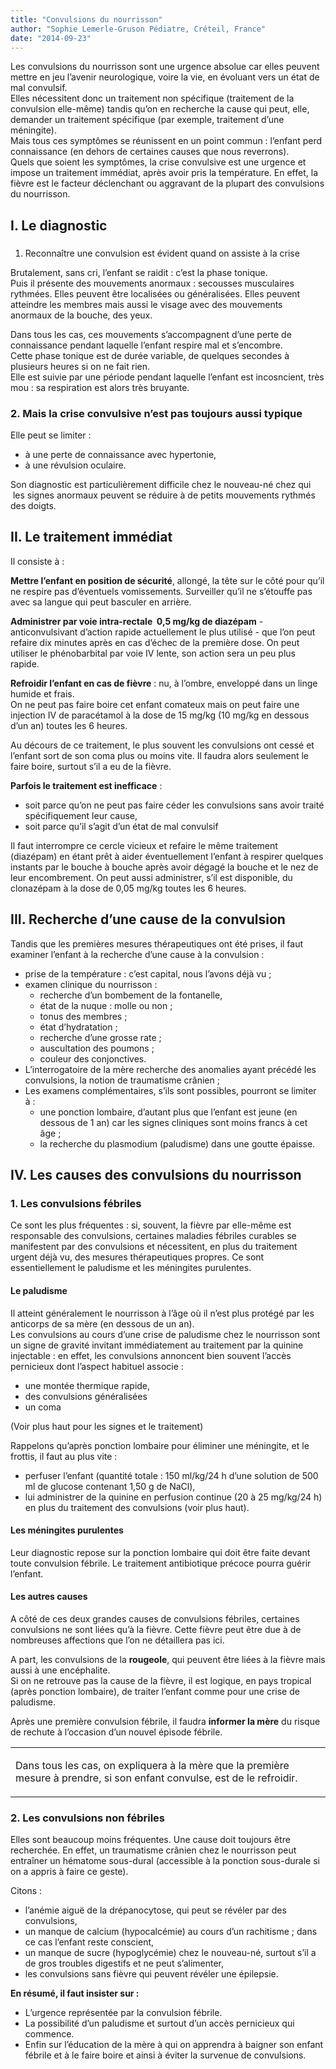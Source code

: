 ```yaml
---
title: "Convulsions du nourrisson"
author: "Sophie Lemerle-Gruson Pédiatre, Créteil, France"
date: "2014-09-23"
---
```


Les convulsions du nourrisson sont une urgence absolue car elles peuvent mettre en jeu l’avenir neurologique, voire la vie, en évoluant vers un état de mal convulsif.  
Elles nécessitent donc un traitement non spécifique (traitement de la convulsion elle-même) tandis qu’on en recherche la cause qui peut, elle, demander un traitement spécifique (par exemple, traitement d’une méningite).  
Mais tous ces symptômes se réunissent en un point commun : l’enfant perd connaissance (en dehors de certaines causes que nous reverrons).  
Quels que soient les symptômes, la crise convulsive est une urgence et impose un traitement immédiat, après avoir pris la température. En effet, la fièvre est le facteur déclenchant ou aggravant de la plupart des convulsions du nourrisson.
## I. Le diagnostic

###   
1. Reconnaître une convulsion est évident quand on assiste à la crise

Brutalement, sans cri, l’enfant se raidit : c’est la phase tonique.  
Puis il présente des mouvements anormaux : secousses musculaires rythmées. Elles peuvent être localisées ou généralisées. Elles peuvent atteindre les membres mais aussi le visage avec des mouvements anormaux de la bouche, des yeux.

Dans tous les cas, ces mouvements s’accompagnent d’une perte de connaissance pendant laquelle l’enfant respire mal et s’encombre.  
Cette phase tonique est de durée variable, de quelques secondes à plusieurs heures si on ne fait rien.  
Elle est suivie par une période pendant laquelle l’enfant est incosncient, très mou : sa respiration est alors très bruyante.

### 2. Mais la crise convulsive n’est pas toujours aussi typique

Elle peut se limiter :

*   à une perte de connaissance avec hypertonie,
*   à une révulsion oculaire.

Son diagnostic est particulièrement difficile chez le nouveau-né chez qui  les signes anormaux peuvent se réduire à de petits mouvements rythmés des doigts.

## II. Le traitement immédiat

Il consiste à :

**Mettre l’enfant en position de sécurité**, allongé, la tête sur le côté pour qu’il ne respire pas d’éventuels vomissements. Surveiller qu’il ne s’étouffe pas avec sa langue qui peut basculer en arrière.

**Administrer par voie intra-rectale  0,5 mg/kg de diazépam** - anticonvulsivant d’action rapide actuellement le plus utilisé - que l’on peut refaire dix minutes après en cas d’échec de la première dose. On peut utiliser le phénobarbital par voie IV lente, son action sera un peu plus rapide.

**Refroidir l’enfant en cas de fièvre** : nu, à l’ombre, enveloppé dans un linge humide et frais.  
On ne peut pas faire boire cet enfant comateux mais on peut faire une injection IV de paracétamol à la dose de 15 mg/kg (10 mg/kg en dessous d’un an) toutes les 6 heures.

Au décours de ce traitement, le plus souvent les convulsions ont cessé et l’enfant sort de son coma plus ou moins vite. Il faudra alors seulement le faire boire, surtout s’il a eu de la fièvre.

**Parfois le traitement est inefficace** :

*   soit parce qu’on ne peut pas faire céder les convulsions sans avoir traité spécifiquement leur cause,
*   soit parce qu’il s’agit d’un état de mal convulsif

Il faut interrompre ce cercle vicieux et refaire le même traitement (diazépam) en étant prêt à aider éventuellement l’enfant à respirer quelques instants par le bouche à bouche après avoir dégagé la bouche et le nez de leur encombrement. On peut aussi administrer, s’il est disponible, du clonazépam à la dose de 0,05 mg/kg toutes les 6 heures.

## III. Recherche d’une cause de la convulsion

Tandis que les premières mesures thérapeutiques ont été prises, il faut examiner l’enfant à la recherche d’une cause à la convulsion :

*   prise de la température : c’est capital, nous l’avons déjà vu ;
*   examen clinique du nourrisson :
    *   recherche d’un bombement de la fontanelle,
    *   état de la nuque : molle ou non ;
    *   tonus des membres ;
    *   état d’hydratation ;
    *   recherche d’une grosse rate ;
    *   auscultation des poumons ;
    *   couleur des conjonctives.
*   L’interrogatoire de la mère recherche des anomalies ayant précédé les convulsions, la notion de traumatisme crânien ;
*   Les examens complémentaires, s’ils sont possibles, pourront se limiter à :
    *   une ponction lombaire, d’autant plus que l’enfant est jeune (en dessous de 1 an) car les signes cliniques sont moins francs à cet âge ;
    *   la recherche du plasmodium (paludisme) dans une goutte épaisse.

## IV. Les causes des convulsions du nourrisson

### 1. Les convulsions fébriles

Ce sont les plus fréquentes : si, souvent, la fièvre par elle-même est responsable des convulsions, certaines maladies fébriles curables se manifestent par des convulsions et nécessitent, en plus du traitement urgent déjà vu, des mesures thérapeutiques propres. Ce sont essentiellement le paludisme et les méningites purulentes.

#### Le paludisme

Il atteint généralement le nourrisson à l’âge où il n’est plus protégé par les anticorps de sa mère (en dessous de un an).  
Les convulsions au cours d’une crise de paludisme chez le nourrisson sont un signe de gravité invitant immédiatement au traitement par la quinine injectable : en effet, les convulsions annoncent bien souvent l’accès pernicieux dont l’aspect habituel associe :

*   une montée thermique rapide,
*   des convulsions généralisées
*   un coma

(Voir plus haut pour les signes et le traitement)

Rappelons qu’après ponction lombaire pour éliminer une méningite, et le frottis, il faut au plus vite :

*   perfuser l’enfant (quantité totale : 150 ml/kg/24 h d’une solution de 500 ml de glucose contenant 1,50 g de NaCl),
*   lui administrer de la quinine en perfusion continue (20 à 25 mg/kg/24 h) en plus du traitement des convulsions (voir plus haut).

#### Les méningites purulentes

Leur diagnostic repose sur la ponction lombaire qui doit être faite devant toute convulsion fébrile. Le traitement antibiotique précoce pourra guérir l’enfant.

#### Les autres causes

A côté de ces deux grandes causes de convulsions fébriles, certaines convulsions ne sont liées qu’à la fièvre. Cette fièvre peut être due à de nombreuses affections que l’on ne détaillera pas ici.

A part, les convulsions de la **rougeole**, qui peuvent être liées à la fièvre mais aussi à une encéphalite.  
Si on ne retrouve pas la cause de la fièvre, il est logique, en pays tropical (après ponction lombaire), de traiter l’enfant comme pour une crise de paludisme.

Après une première convulsion fébrile, il faudra **informer la mère** du risque de rechute à l’occasion d’un nouvel épisode fébrile.

<table>

<tbody>

<tr>

<td>

Dans tous les cas, on expliquera à la mère que la première mesure à prendre, si son enfant convulse, est de le refroidir.

</td>

</tr>

</tbody>

</table>

### 2. Les convulsions non fébriles

Elles sont beaucoup moins fréquentes. Une cause doit toujours être recherchée. En effet, un traumatisme crânien chez le nourrisson peut entraîner un hématome sous-dural (accessible à la ponction sous-durale si on a appris à faire ce geste).

Citons :

*   l’anémie aiguë de la drépanocytose, qui peut se révéler par des convulsions,
*   un manque de calcium (hypocalcémie) au cours d’un rachitisme ; dans ce cas l’enfant reste conscient,
*   un manque de sucre (hypoglycémie) chez le nouveau-né, surtout s’il a de gros troubles digestifs et ne peut s’alimenter,
*   les convulsions sans fièvre qui peuvent révéler une épilepsie.

**En résumé, il faut insister sur :**

*   L’urgence représentée par la convulsion fébrile.
*   La possibilité d’un paludisme et surtout d’un accès pernicieux qui commence.
*   Enfin sur l’éducation de la mère à qui on apprendra à baigner son enfant fébrile et à le faire boire et ainsi à éviter la survenue de convulsions.